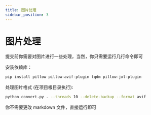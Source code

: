 ```yaml
---
title: 图片处理
sidebar_position: 3
---
```


# 图片处理

提交前你需要对图片进行一些处理，当然，你只需要运行几行命令即可

安装依赖库：

```bash
pip install pillow pillow-avif-plugin tqdm pillow-jxl-plugin
```

处理图片格式 (在项目根目录执行):

```bash
python convert.py . --threads 10 --delete-backup --format avif
```

你不需要更改 markdown 文件，直接运行即可